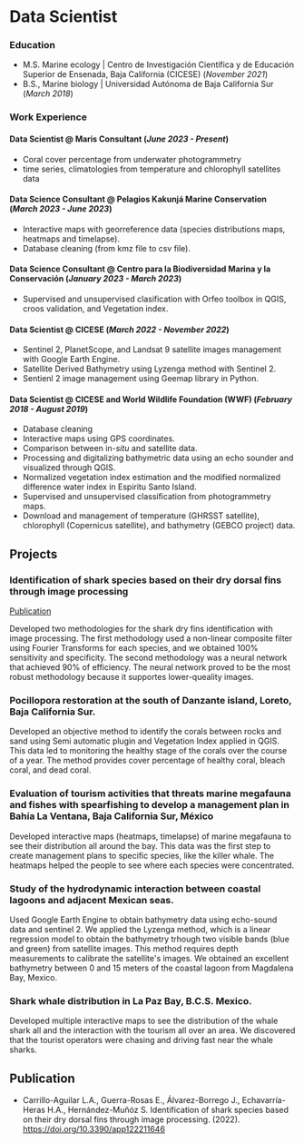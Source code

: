 # Data Scientist

### Education
- M.S. Marine ecology | Centro de Investigación Científica y de Educación Superior de Ensenada, Baja California (CICESE) (_November 2021_)
- B.S., Marine biology | Universidad Autónoma de Baja California Sur (_March 2018_)

### Work Experience
#### Data Scientist @ Maris Consultant (_June 2023 - Present_)
- Coral cover percentage from underwater photogrammetry
- time series, climatologies from temperature and chlorophyll satellites data

#### Data Science Consultant @ Pelagios Kakunjá Marine Conservation (_March 2023 - June 2023_)
- Interactive maps with georreference data (species distributions maps, heatmaps and timelapse).
- Database cleaning (from kmz file to csv file).

#### Data Science Consultant @ Centro para la Biodiversidad Marina y la Conservación (_January 2023 - March 2023_)
- Supervised and unsupervised clasification with Orfeo toolbox in QGIS, croos validation, and Vegetation index.

#### Data Scientist @ CICESE (_March 2022 - November 2022_)
- Sentinel 2, PlanetScope, and Landsat 9 satellite images management with Google Earth Engine.
- Satellite Derived Bathymetry using Lyzenga method with Sentinel 2.
- Sentienl 2 image management using Geemap library in Python.

#### Data Scientist @ CICESE and World Wildlife Foundation (WWF) (_February 2018 - August 2019_)
- Database cleaning 
- Interactive maps using GPS coordinates.
- Comparison between in-_situ_ and satellite data.
- Processing and digitalizing bathymetric data using an echo sounder and visualized through QGIS.
- Normalized vegetation index estimation and the modified normalized difference water index in Espiritu Santo Island.
- Supervised and unsupervised classification from photogrammetry maps.
- Download and management of temperature (GHRSST satellite), chlorophyll (Copernicus satellite), and bathymetry (GEBCO project) data.

  
## Projects

### Identification of shark species based on their dry dorsal fins through image processing
[Publication](https://www.mdpi.com/2076-3417/12/22/11646)

Developed two methodologies for the shark dry fins identification with image processing. The first methodology used a non-linear composite filter using Fourier Transforms for each species, and we obtained 100% sensitivity and specificity. The second methodology was a neural network that achieved 90% of efficiency. The neural network proved to be the most robust methodology because it supportes lower-queality images.

### Pocillopora restoration at the south of Danzante island, Loreto, Baja California Sur.
Developed an objective method to identify the corals between rocks and sand using Semi automatic plugin and Vegetation Index applied in QGIS. This data led to monitoring the healthy stage of the corals over the course of a year. The method provides cover percentage of healthy coral, bleach coral, and dead coral. 

### Evaluation of tourism activities that threats marine megafauna and fishes with spearfishing to develop a management plan in Bahía La Ventana, Baja California Sur, México
Developed interactive maps (heatmaps, timelapse) of marine megafauna to see their distribution all around the bay. This data was the first step to create management plans to specific species, like the killer whale. The heatmaps helped the people to see where each species were concentrated.

### Study of the hydrodynamic interaction between coastal lagoons and adjacent Mexican seas.
Used Google Earth Engine to obtain bathymetry data using echo-sound data and sentinel 2. We applied the Lyzenga method, which is a linear regression model to obtain the bathymetry trhough two visible bands (blue and green) from satellite images. This method requires depth measurements to calibrate the satellite's images. We obtained an excellent bathymetry between 0 and 15 meters of the coastal lagoon from Magdalena Bay, Mexico.

### Shark whale distribution in La Paz Bay, B.C.S. Mexico.
Developed multiple interactive maps to see the distribution of the whale shark all and the interaction with the tourism all over an area. We discovered that the tourist operators were chasing and driving fast near the whale sharks.


## Publication
- Carrillo-Aguilar L.A., Guerra-Rosas E., Álvarez-Borrego J., Echavarría-Heras H.A., Hernández-Muñóz S. Identification of shark species based on their dry dorsal fins through image processing. (2022). https://doi.org/10.3390/app122211646 

